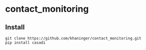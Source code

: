 # contact_monitoring

## Install
```
git clone https://github.com/khaninger/contact_monitoring.git
pip install casadi
```
